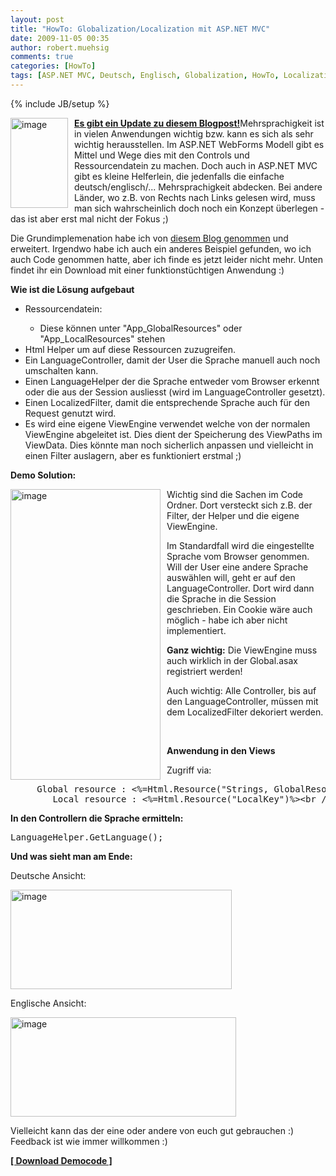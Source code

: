 ```yaml
---
layout: post
title: "HowTo: Globalization/Localization mit ASP.NET MVC"
date: 2009-11-05 00:35
author: robert.muehsig
comments: true
categories: [HowTo]
tags: [ASP.NET MVC, Deutsch, Englisch, Globalization, HowTo, Localization, MVC]
---
```

{% include JB/setup %}
<p><a href="{{BASE_PATH}}/assets/wp-images/image867.png"><img style="border-right: 0px; border-top: 0px; margin: 0px 10px 0px 0px; border-left: 0px; border-bottom: 0px" height="144" alt="image" src="{{BASE_PATH}}/assets/wp-images/image_thumb52.png" width="92" align="left" border="0"></a><strong><a href="{{BASE_PATH}}/2011/08/02/best-practice-localization-lokalisierung-einer-asp-net-mvc-webapp/">Es gibt ein Update zu diesem Blogpost!</a></strong>Mehrsprachigkeit ist in vielen Anwendungen wichtig bzw. kann es sich als sehr wichtig herausstellen. Im ASP.NET WebForms Modell gibt es Mittel und Wege dies mit den Controls und Ressourcendatein zu machen. Doch auch in ASP.NET MVC gibt es kleine Helferlein, die jedenfalls die einfache deutsch/englisch/... Mehrsprachigkeit abdecken. Bei andere Länder, wo z.B. von Rechts nach Links gelesen wird, muss man sich wahrscheinlich doch noch ein Konzept überlegen - das ist aber erst mal nicht der Fokus ;)</p><p>Die Grundimplemenation habe ich von <a href="http://blog.eworldui.net/post/2008/10/ASPNET-MVC-Simplified-Localization-via-ViewEngines.aspx">diesem Blog genommen</a> und erweitert. Irgendwo habe ich auch ein anderes Beispiel gefunden, wo ich auch Code genommen hatte, aber ich finde es jetzt leider nicht mehr. Unten findet ihr ein Download mit einer funktionstüchtigen Anwendung :)</p> <p><strong>Wie ist die Lösung aufgebaut</strong></p> <ul> <li>Ressourcendatein:</li> <ul> <li>Diese können unter "App_GlobalResources" oder "App_LocalResources" stehen</li></ul> <li>Html Helper um auf diese Ressourcen zuzugreifen.</li> <li>Ein LanguageController, damit der User die Sprache manuell auch noch umschalten kann.</li> <li>Einen LanguageHelper der die Sprache entweder vom Browser erkennt oder die aus der Session ausliesst (wird im LanguageController gesetzt).</li> <li>Einen LocalizedFilter, damit die entsprechende Sprache auch für den Request genutzt wird.</li> <li>Es wird eine eigene ViewEngine verwendet welche von der normalen ViewEngine abgeleitet ist. Dies dient der Speicherung des ViewPaths im ViewData. Dies könnte man noch sicherlich anpassen und vielleicht in einen Filter auslagern, aber es funktioniert erstmal ;)</li></ul> <p><strong>Demo Solution:</strong></p> <p><a href="{{BASE_PATH}}/assets/wp-images/image868.png"><img style="border-right: 0px; border-top: 0px; margin: 0px 10px 0px 0px; border-left: 0px; border-bottom: 0px" height="465" alt="image" src="{{BASE_PATH}}/assets/wp-images/image_thumb53.png" width="240" align="left" border="0"></a> Wichtig sind die Sachen im Code Ordner. Dort versteckt sich z.B. der Filter, der Helper und die eigene ViewEngine. </p> <p>Im Standardfall wird die eingestellte Sprache vom Browser genommen. Will der User eine andere Sprache auswählen will, geht er auf den LanguageController. Dort wird dann die Sprache in die Session geschrieben. Ein Cookie wäre auch möglich - habe ich aber nicht implementiert.</p> <p><strong>Ganz wichtig:</strong> Die ViewEngine muss auch wirklich in der Global.asax registriert werden!</p> <p>Auch wichtig: Alle Controller, bis auf den LanguageController, müssen mit dem LocalizedFilter dekoriert werden.</p> <p>&nbsp;</p> <p><strong>Anwendung in den Views</strong></p> <p>Zugriff via:</p> <div class="wlWriterSmartContent" id="scid:812469c5-0cb0-4c63-8c15-c81123a09de7:e69e0f1c-6443-4ebf-b108-ff7148b25b04" style="padding-right: 0px; display: inline; padding-left: 0px; float: none; padding-bottom: 0px; margin: 0px; padding-top: 0px"><pre name="code" class="c#">		Global resource : &lt;%=Html.Resource("Strings, GlobalResourceKey") %&gt;&lt;br /&gt;
		Local resource : &lt;%=Html.Resource("LocalKey")%&gt;&lt;br /&gt;</pre></div>
<p><strong>In den Controllern die Sprache ermitteln:</strong> </p>
<div class="wlWriterSmartContent" id="scid:812469c5-0cb0-4c63-8c15-c81123a09de7:bd558717-4e76-4da2-b97d-f730e75f1745" style="padding-right: 0px; display: inline; padding-left: 0px; float: none; padding-bottom: 0px; margin: 0px; padding-top: 0px"><pre name="code" class="c#">LanguageHelper.GetLanguage(); </pre></div>
<p><strong>Und was sieht man am Ende:</strong></p>
<p>Deutsche Ansicht:</p>
<p><a href="{{BASE_PATH}}/assets/wp-images/image869.png"><img style="border-right: 0px; border-top: 0px; border-left: 0px; border-bottom: 0px" height="159" alt="image" src="{{BASE_PATH}}/assets/wp-images/image_thumb54.png" width="354" border="0"></a> </p>
<p>Englische Ansicht:</p>
<p><a href="{{BASE_PATH}}/assets/wp-images/image870.png"><img style="border-right: 0px; border-top: 0px; border-left: 0px; border-bottom: 0px" height="159" alt="image" src="{{BASE_PATH}}/assets/wp-images/image_thumb55.png" width="361" border="0"></a> </p>
<p>Vielleicht kann das der eine oder andere von euch gut gebrauchen :) Feedback ist wie immer willkommen :)</p>
<p><strong><a href="{{BASE_PATH}}/assets/files/democode/mvclocal/mvclocal.zip">[ Download Democode ]</a></strong></p>
